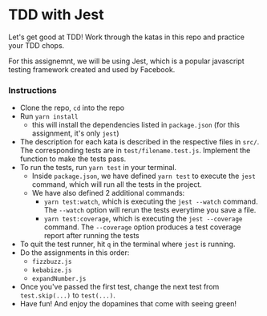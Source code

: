 # TDD with Jest

Let's get good at TDD! Work through the katas in this repo and practice your TDD chops. 

For this assignemnt, we will be using Jest, which is a popular javascript testing framework created and used by Facebook. 

### Instructions
- Clone the repo, `cd` into the repo
- Run `yarn install`
    - this will install the dependencies listed in `package.json` (for this assignment, it's only `jest`)
- The description for each kata is described in the respective files in `src/`. The corresponding tests are in `test/filename.test.js`. Implement the function to make the tests pass.
- To run the tests, run `yarn test` in your terminal.
    - Inside `package.json`, we have defined `yarn test` to execute the `jest` command, which will run all the tests in the project.
    - We have also defined 2 additional commands:
        - `yarn test:watch`, which is executing the `jest --watch` command. The `--watch` option will rerun the tests everytime you save a file.
        - `yarn test:coverage`, which is executing the `jest --coverage` command. The `--coverage` option produces a test coverage report after running the tests
- To quit the test runner, hit `q` in the terminal where `jest` is running.
- Do the assignments in this order:
    - `fizzbuzz.js`
    - `kebabize.js`
    - `expandNumber.js`
- Once you've passed the first test, change the next test from `test.skip(...)` to `test(...)`.
- Have fun! And enjoy the dopamines that come with seeing green!